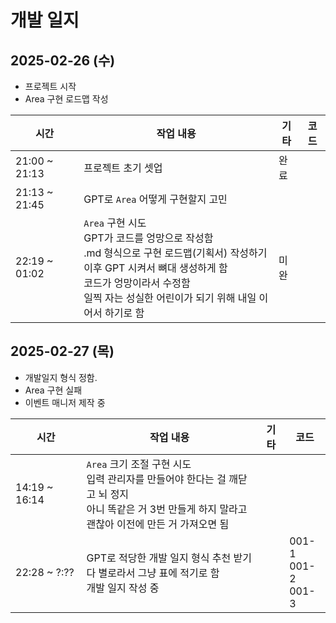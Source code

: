 # 개발 일지

## 2025-02-26 (수)
- 프로젝트 시작
- Area 구현 로드맵 작성

| 시간 | 작업 내용 | 기타 | 코드 |
|------|----------|------|-----|
| 21:00 ~ 21:13 | 프로젝트 초기 셋업 | 완료 |  |
| 21:13 ~ 21:45 | GPT로 `Area` 어떻게 구현할지 고민  |  |  |
| 22:19 ~ 01:02 | `Area` 구현 시도<br>GPT가 코드를 엉망으로 작성함<br>.md 형식으로 구현 로드맵(기획서) 작성하기<br>이후 GPT 시켜서 뼈대 생성하게 함<br>코드가 엉망이라서 수정함<br>일찍 자는 성실한 어린이가 되기 위해 내일 이어서 하기로 함 | 미완 |  |

## 2025-02-27 (목)
- 개발일지 형식 정함.
- Area 구현 실패
- 이벤트 매니저 제작 중

| 시간 | 작업 내용 | 기타 | 코드 |
|------|----------|------|-----|
| 14:19 ~ 16:14 | `Area` 크기 조절 구현 시도<br>입력 관리자를 만들어야 한다는 걸 깨닫고 뇌 정지<br>아니 똑같은 거 3번 만들게 하지 말라고<br>괜찮아 이전에 만든 거 가져오면 됨 |  |  |
| 22:28 ~ ?:?? | GPT로 적당한 개발 일지 형식 추천 받기<br>다 별로라서 그냥 표에 적기로 함<br>개발 일지 작성 중 |  | 001-1<br>001-2<br>001-3 |
